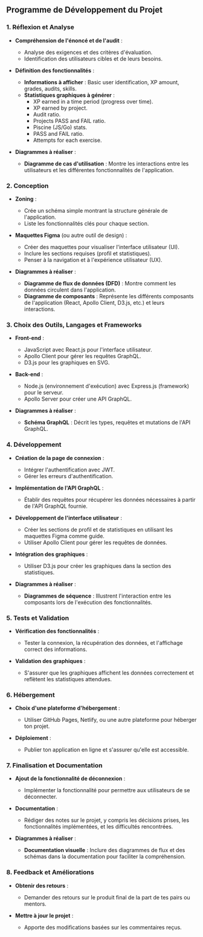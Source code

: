 ## Programme de Développement du Projet

### 1. Réflexion et Analyse

- **Compréhension de l'énoncé et de l'audit** : 
  - Analyse des exigences et des critères d'évaluation.
  - Identification des utilisateurs cibles et de leurs besoins.

- **Définition des fonctionnalités** : 
  - **Informations à afficher** : Basic user identification, XP amount, grades, audits, skills.
  - **Statistiques graphiques à générer** :
    - XP earned in a time period (progress over time).
    - XP earned by project.
    - Audit ratio.
    - Projects PASS and FAIL ratio.
    - Piscine (JS/Go) stats.
    - PASS and FAIL ratio.
    - Attempts for each exercise.

- **Diagrammes à réaliser** :
  - **Diagramme de cas d'utilisation** : Montre les interactions entre les utilisateurs et les différentes fonctionnalités de l'application.

### 2. Conception

- **Zoning** : 
  - Crée un schéma simple montrant la structure générale de l'application.
  - Liste les fonctionnalités clés pour chaque section.

- **Maquettes Figma** (ou autre outil de design) : 
  - Créer des maquettes pour visualiser l'interface utilisateur (UI).
  - Inclure les sections requises (profil et statistiques).
  - Penser à la navigation et à l'expérience utilisateur (UX).

- **Diagrammes à réaliser** :
  - **Diagramme de flux de données (DFD)** : Montre comment les données circulent dans l'application.
  - **Diagramme de composants** : Représente les différents composants de l'application (React, Apollo Client, D3.js, etc.) et leurs interactions.

### 3. Choix des Outils, Langages et Frameworks

- **Front-end** :
  - JavaScript avec React.js pour l'interface utilisateur.
  - Apollo Client pour gérer les requêtes GraphQL.
  - D3.js pour les graphiques en SVG.

- **Back-end** :
  - Node.js (environnement d'exécution) avec Express.js (framework) pour le serveur.
  - Apollo Server pour créer une API GraphQL.

- **Diagrammes à réaliser** :
  - **Schéma GraphQL** : Décrit les types, requêtes et mutations de l'API GraphQL.

### 4. Développement

- **Création de la page de connexion** :
  - Intégrer l'authentification avec JWT.
  - Gérer les erreurs d'authentification.

- **Implémentation de l'API GraphQL** :
  - Établir des requêtes pour récupérer les données nécessaires à partir de l'API GraphQL fournie.

- **Développement de l'interface utilisateur** :
  - Créer les sections de profil et de statistiques en utilisant les maquettes Figma comme guide.
  - Utiliser Apollo Client pour gérer les requêtes de données.

- **Intégration des graphiques** :
  - Utiliser D3.js pour créer les graphiques dans la section des statistiques.

- **Diagrammes à réaliser** :
  - **Diagrammes de séquence** : Illustrent l'interaction entre les composants lors de l'exécution des fonctionnalités.

### 5. Tests et Validation

- **Vérification des fonctionnalités** :
  - Tester la connexion, la récupération des données, et l'affichage correct des informations.

- **Validation des graphiques** :
  - S'assurer que les graphiques affichent les données correctement et reflètent les statistiques attendues.

### 6. Hébergement

- **Choix d'une plateforme d'hébergement** :
  - Utiliser GitHub Pages, Netlify, ou une autre plateforme pour héberger ton projet.

- **Déploiement** : 
  - Publier ton application en ligne et s'assurer qu'elle est accessible.

### 7. Finalisation et Documentation

- **Ajout de la fonctionnalité de déconnexion** : 
  - Implémenter la fonctionnalité pour permettre aux utilisateurs de se déconnecter.

- **Documentation** : 
  - Rédiger des notes sur le projet, y compris les décisions prises, les fonctionnalités implémentées, et les difficultés rencontrées.

- **Diagrammes à réaliser** :
  - **Documentation visuelle** : Inclure des diagrammes de flux et des schémas dans la documentation pour faciliter la compréhension.

### 8. Feedback et Améliorations

- **Obtenir des retours** : 
  - Demander des retours sur le produit final de la part de tes pairs ou mentors.

- **Mettre à jour le projet** : 
  - Apporte des modifications basées sur les commentaires reçus.
